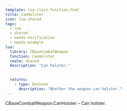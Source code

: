 ```yaml
---
template: lua-class-function.html
title: CanHolster
icon: lua-shared
tags:
  - lua
  - shared
  - needs-verification
  - needs-example
lua:
  library: CBaseCombatWeapon
  function: CanHolster
  realm: shared
  description: "Can holster."
  
  
  returns:
    - type: boolean
      description: "Whether the weapon can holster."
---
```


<div class="lua__search__keywords">
CBaseCombatWeapon:CanHolster &#x2013; Can holster.
</div>
